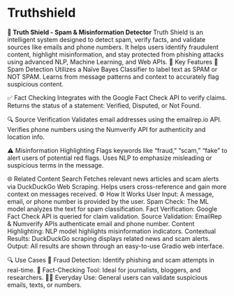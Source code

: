 # Truthshield
**🚨 Truth Shield - Spam & Misinformation Detector**
Truth Shield is an intelligent system designed to detect spam, verify facts, and validate sources like emails and phone numbers. It helps users identify fraudulent content, highlight misinformation, and stay protected from phishing attacks using advanced NLP, Machine Learning, and Web APIs.
🧠 Key Features
📩 Spam Detection
Utilizes a Naïve Bayes Classifier to label text as SPAM or NOT SPAM.
Learns from message patterns and context to accurately flag suspicious content.

✅ Fact Checking
Integrates with the Google Fact Check API to verify claims.
Returns the status of a statement: Verified, Disputed, or Not Found.

🔍 Source Verification
Validates email addresses using the emailrep.io API.
Verifies phone numbers using the Numverify API for authenticity and location info.

⚠️ Misinformation Highlighting
Flags keywords like “fraud,” “scam,” “fake” to alert users of potential red flags.
Uses NLP to emphasize misleading or suspicious terms in the message.

🌐 Related Content Search
Fetches relevant news articles and scam alerts via DuckDuckGo Web Scraping.
Helps users cross-reference and gain more context on messages received.
⚙️ How It Works
User Input: A message, email, or phone number is provided by the user.
Spam Check: The ML model analyzes the text for spam classification.
Fact Verification: Google Fact Check API is queried for claim validation.
Source Validation: EmailRep & Numverify APIs authenticate email and phone number.
Content Highlighting: NLP model highlights misinformation indicators.
Contextual Results: DuckDuckGo scraping displays related news and scam alerts.
Output: All results are shown through an easy-to-use Gradio web interface.

🔍 Use Cases
🔐 Fraud Detection: Identify phishing and scam attempts in real-time.
📰 Fact-Checking Tool: Ideal for journalists, bloggers, and researchers.
🧑‍💻 Everyday Use: General users can validate suspicious emails, texts, or numbers.
